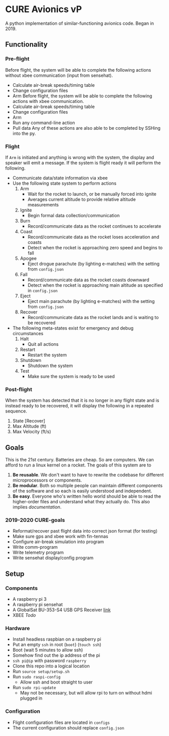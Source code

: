 # CURE Avionics vP
A python implementation of similar-functioning avionics code. Began in 2019.

## Functionality
### Pre-flight
Before flight, the system will be able to complete the following actions
without xbee communication (input from sensehat). 
* Calculate air-break speeds/timing table
* Change configuration files
* Arm
Before flight, the system will be able to complete the following actions
with xbee communication. 
* Calculate air-break speeds/timing table
* Change configuration files
* Arm
* Run any command-line action
* Pull data
Any of these actions are also able to be completed by SSHing into the py.
### Flight 
If `Arm` is initiated and anything is wrong with the system, the display and 
speaker will emit a message. If the system is flight ready it will perform the 
following. 
* Communicate data/state information via xbee
* Use the following state system to perform actions
  1. Arm 
     * Wait for the rocket to launch, or be manually forced into ignite
     * Averages current altitude to provide relative altitude measurements
  2. Ignite
     * Begin formal data collection/communication
  3. Burn
     * Record/communicate data as the rocket continues to accelerate
  4. Coast
     * Record/communicate data as the rocket loses acceleration and coasts
     * Detect when the rocket is approaching zero speed and begins to fall
  5. Apogee
     * Eject drogue parachute (by lighting e-matches) with the setting from `config.json`
  6. Fall
     * Record/communicate data as the rocket coasts downward
     * Detect when the rocket is approaching main altitude as specified in 
     `config.json`
  7. Eject
     * Eject main parachute (by lighting e-matches) with the setting from `config.json`
  8. Recover
     * Record/communicate data as the rocket lands and is waiting to be recovered
* The following meta-states exist for emergency and debug circumstances
  1. Halt
     * Quit all actions
  2. Restart
     * Restart the system
  3. Shutdown
     * Shutdown the system
  4. Test
     * Make sure the system is ready to be used
### Post-flight
When the system has detected that it is no longer in any flight state and is 
instead ready to be recovered, it will display the following in a repeated
sequence. 
1. State [Recover]
2. Max Altitude (ft)
3. Max Velocity (ft/s)

## Goals
This is the 21st century. Batteries are cheap. So are computers. We can afford
to run a linux kernel on a rocket. The goals of this system are to 
1. **Be reusable**. We don't want to have to rewrite the codebase for different
microprocessors or components. 
2. **Be modular**. Both so multiple people can maintain different components of
the software and so each is easily understood and independent. 
3. **Be easy**. Everyone who's written hello world should be able to read the
higher-order files and understand what they actually do. This also implies 
*documentation*. 
### 2019-2020 CURE-goals
* Reformat/recover past flight data into correct json format (for testing)
* Make sure gps and xbee work with fin-tennas
* Configure air-break simulation into program
* Write comm-program
* Write telemetry program
* Write sensehat display/config program

## Setup
### Components
* A raspberry pi 3
* A raspberry pi sensehat
* A GlobalSat BU-353-S4 USB GPS Receiver 
[link](https://www.amazon.com/GlobalSat-BU-353-S4-USB-Receiver-Black/dp/B008200LHW/ref=sr_1_5?keywords=raspberry+pi+gps&qid=1561522641&s=gateway&sr=8-5)
* XBEE *Todo*
### Hardware
* Install headless raspbian on a raspberry pi
* Put an empty `ssh` in root (`boot`) (`touch ssh`)
* Boot (wait 5 minutes to allow ssh)
* Somehow find out the ip address of the pi
* `ssh pi@ip` with password `raspberry`
* Clone this repo into a logical location
* Run `source setup/setup.sh`
* Run `sudo raspi-config`
  * Allow ssh and boot straight to user 
* Run `sudo rpi-update`
  * May not be necessary, but will allow rpi to turn on without hdmi plugged in
### Configuration
* Flight configuration files are located in `configs`
* The current configuration should replace `config.json`
